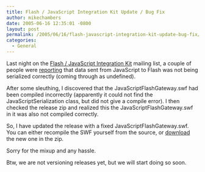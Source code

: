 ```yaml
---
title: Flash / JavaScript Integration Kit Update / Bug Fix
author: mikechambers
date: 2005-06-16 12:35:01 -0800
layout: post
permalink: /2005/06/16/flash-javascript-integration-kit-update-bug-fix/
categories:
  - General
---
```



Last night on the [Flash / JavaScript Integration Kit][1] mailing list, a couple of people were [reporting][2] that data sent from JavaScript to Flash was not being serialized correctly (coming through as undefined).  
<!--more-->

  
After some sleuthing, I discovered that the JavaScriptFlashGateway.swf had been compiled incorrectly (apparently it could not find the JavaScriptSerialization class, but did not give a compile error). I then checked the release zip and realized this the JavaScriptFlashGateway.swf in it was also not compiled correctly.

So, I have updated the release with a fixed JavaScriptFlashGateway.swf. You can either recompile the SWF yourself from the source, or [download][1] the new one in the zip.

Sorry for the mixup and any hassle.

Btw, we are not versioning releases yet, but we will start doing so soon.

 [1]: http://weblogs.macromedia.com/flashjavascript/
 [2]: http://osflash.org/pipermail/flashjs_osflash.org/2005-June/000027.html